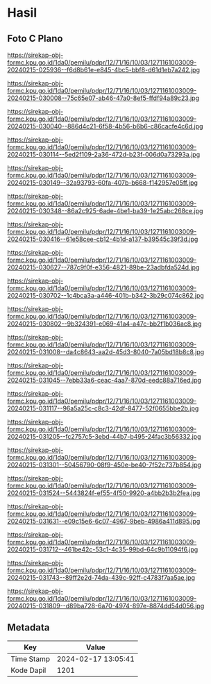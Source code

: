 # Hasil

## Foto C Plano

https://sirekap-obj-formc.kpu.go.id/1da0/pemilu/pdpr/12/71/16/10/03/1271161003009-20240215-025936--f6d8b61e-e845-4bc5-bbf8-d61d1eb7a242.jpg

https://sirekap-obj-formc.kpu.go.id/1da0/pemilu/pdpr/12/71/16/10/03/1271161003009-20240215-030008--75c65e07-ab46-47a0-8ef5-ffdf94a89c23.jpg

https://sirekap-obj-formc.kpu.go.id/1da0/pemilu/pdpr/12/71/16/10/03/1271161003009-20240215-030040--886d4c21-6f58-4b56-b6b6-c86cacfe4c6d.jpg

https://sirekap-obj-formc.kpu.go.id/1da0/pemilu/pdpr/12/71/16/10/03/1271161003009-20240215-030114--5ed2f109-2a36-472d-b23f-006d0a73293a.jpg

https://sirekap-obj-formc.kpu.go.id/1da0/pemilu/pdpr/12/71/16/10/03/1271161003009-20240215-030149--32a93793-60fa-407b-b668-f142957e05ff.jpg

https://sirekap-obj-formc.kpu.go.id/1da0/pemilu/pdpr/12/71/16/10/03/1271161003009-20240215-030348--86a2c925-6ade-4be1-ba39-1e25abc268ce.jpg

https://sirekap-obj-formc.kpu.go.id/1da0/pemilu/pdpr/12/71/16/10/03/1271161003009-20240215-030416--61e58cee-cb12-4b1d-a137-b39545c39f3d.jpg

https://sirekap-obj-formc.kpu.go.id/1da0/pemilu/pdpr/12/71/16/10/03/1271161003009-20240215-030627--787c9f0f-e356-4821-89be-23adbfda524d.jpg

https://sirekap-obj-formc.kpu.go.id/1da0/pemilu/pdpr/12/71/16/10/03/1271161003009-20240215-030702--1c4bca3a-a446-401b-b342-3b29c074c862.jpg

https://sirekap-obj-formc.kpu.go.id/1da0/pemilu/pdpr/12/71/16/10/03/1271161003009-20240215-030802--9b324391-e069-41a4-a47c-bb2f1b036ac8.jpg

https://sirekap-obj-formc.kpu.go.id/1da0/pemilu/pdpr/12/71/16/10/03/1271161003009-20240215-031008--da4c8643-aa2d-45d3-8040-7a05bd18b8c8.jpg

https://sirekap-obj-formc.kpu.go.id/1da0/pemilu/pdpr/12/71/16/10/03/1271161003009-20240215-031045--7ebb33a6-ceac-4aa7-870d-eedc88a716ed.jpg

https://sirekap-obj-formc.kpu.go.id/1da0/pemilu/pdpr/12/71/16/10/03/1271161003009-20240215-031117--96a5a25c-c8c3-42df-8477-52f0655bbe2b.jpg

https://sirekap-obj-formc.kpu.go.id/1da0/pemilu/pdpr/12/71/16/10/03/1271161003009-20240215-031205--fc2757c5-3ebd-44b7-b495-24fac3b56332.jpg

https://sirekap-obj-formc.kpu.go.id/1da0/pemilu/pdpr/12/71/16/10/03/1271161003009-20240215-031301--50456790-08f9-450e-be40-7f52c737b854.jpg

https://sirekap-obj-formc.kpu.go.id/1da0/pemilu/pdpr/12/71/16/10/03/1271161003009-20240215-031524--5443824f-ef55-4f50-9920-a4bb2b3b2fea.jpg

https://sirekap-obj-formc.kpu.go.id/1da0/pemilu/pdpr/12/71/16/10/03/1271161003009-20240215-031631--e09c15e6-6c07-4967-9beb-4986a411d895.jpg

https://sirekap-obj-formc.kpu.go.id/1da0/pemilu/pdpr/12/71/16/10/03/1271161003009-20240215-031712--461be42c-53c1-4c35-99bd-64c9b11094f6.jpg

https://sirekap-obj-formc.kpu.go.id/1da0/pemilu/pdpr/12/71/16/10/03/1271161003009-20240215-031743--89ff2e2d-74da-439c-92ff-c4783f7aa5ae.jpg

https://sirekap-obj-formc.kpu.go.id/1da0/pemilu/pdpr/12/71/16/10/03/1271161003009-20240215-031809--d89ba728-6a70-4974-897e-8874dd54d056.jpg


## Metadata

| Key        | Value               |
| ---------- | ------------------- |
| Time Stamp | 2024-02-17 13:05:41 |
| Kode Dapil | 1201                |



